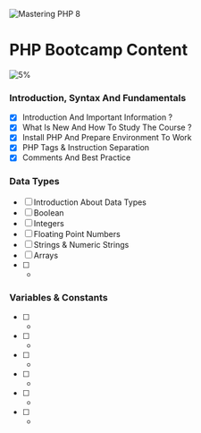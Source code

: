 ![Mastering PHP 8](https://elzero.org/php-bootcamp.png)

# PHP Bootcamp Content

![5%](https://progress-bar.dev/5/?title=Done)

### Introduction, Syntax And Fundamentals

- [x] Introduction And Important Information ?
- [x] What Is New And How To Study The Course ?
- [x] Install PHP And Prepare Environment To Work
- [x] PHP Tags & Instruction Separation
- [x] Comments And Best Practice

### Data Types

- [ ] Introduction About Data Types
- [ ] Boolean
- [ ] Integers
- [ ] Floating Point Numbers
- [ ] Strings & Numeric Strings
- [ ] Arrays
- [ ] -


### Variables & Constants

- [ ] -
- [ ] -
- [ ] -
- [ ] -
- [ ] -
- [ ] -
